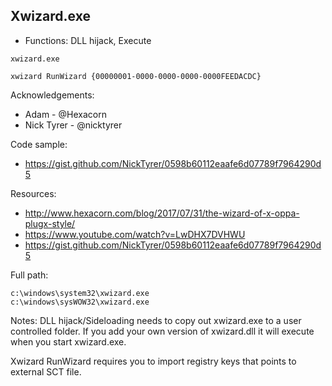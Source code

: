 ## Xwizard.exe

* Functions: DLL hijack, Execute

```
xwizard.exe     

xwizard RunWizard {00000001-0000-0000-0000-0000FEEDACDC}    
```

Acknowledgements:
* Adam - @Hexacorn
* Nick Tyrer - @nicktyrer

Code sample:
* https://gist.github.com/NickTyrer/0598b60112eaafe6d07789f7964290d5

Resources:
* http://www.hexacorn.com/blog/2017/07/31/the-wizard-of-x-oppa-plugx-style/
* https://www.youtube.com/watch?v=LwDHX7DVHWU
* https://gist.github.com/NickTyrer/0598b60112eaafe6d07789f7964290d5

Full path:
```
c:\windows\system32\xwizard.exe
c:\windows\sysWOW32\xwizard.exe
```

Notes:
DLL hijack/Sideloading needs to copy out xwizard.exe to a user controlled folder. 
If you add your own version of xwizard.dll it will execute when you start xwizard.exe.

Xwizard RunWizard requires you to import registry keys that points to external SCT file.





 

